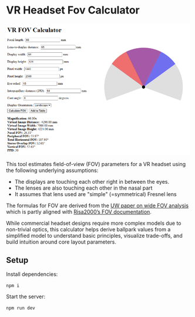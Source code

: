 # VR Headset Fov Calculator
<img src="doc/VrFovCalculatorScreenshot_250803.png" alt="VR FOV Calculator Screenshot" width="500"/>

This tool estimates field-of-view (FOV) parameters for a VR headset using the following underlying assumptions:
* The displays are touching each other right in between the eyes.
* The lenses are also touching each other in the nasal part 
* It assumes that lens used are "simple" (=symmetrical) Fresnel lens

The formulas for FOV are derived from the [UW paper on wide FOV analysis](https://courses.cs.washington.edu/courses/cse490v/20wi/public/report_14.pdf) which is partly aligned with [Risa2000’s FOV documentation](https://risa2000.github.io/vrdocs/docs/hmd_fov_calculation.html).

While commercial headset designs require more complex models due to non-trivial optics, this calculator helps derive ballpark values from a simplified model to understand basic principles, visualize trade-offs, and build intuition around core layout parameters.

## Setup

Install dependencies:
```
npm i
```
Start the server:
```
npm run dev
```